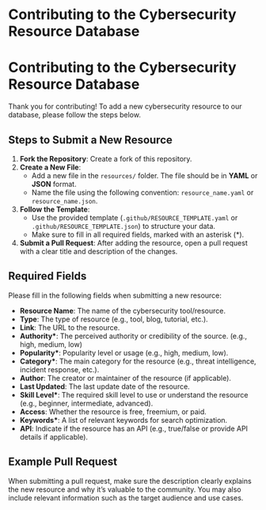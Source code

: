 # Contributing to the Cybersecurity Resource Database

# Contributing to the Cybersecurity Resource Database

Thank you for contributing! To add a new cybersecurity resource to our database, please follow the steps below.

## Steps to Submit a New Resource

1. **Fork the Repository**: Create a fork of this repository.
2. **Create a New File**: 
   - Add a new file in the `resources/` folder. The file should be in **YAML** or **JSON** format.
   - Name the file using the following convention: `resource_name.yaml` or `resource_name.json`.
3. **Follow the Template**: 
   - Use the provided template (`.github/RESOURCE_TEMPLATE.yaml` or `.github/RESOURCE_TEMPLATE.json`) to structure your data.
   - Make sure to fill in all required fields, marked with an asterisk (*).
4. **Submit a Pull Request**: After adding the resource, open a pull request with a clear title and description of the changes.

## Required Fields

Please fill in the following fields when submitting a new resource:

- **Resource Name**: The name of the cybersecurity tool/resource.
- **Type**: The type of resource (e.g., tool, blog, tutorial, etc.).
- **Link**: The URL to the resource.
- **Authority\***: The perceived authority or credibility of the source. (e.g., high, medium, low)
- **Popularity\***: Popularity level or usage (e.g., high, medium, low).
- **Category\***: The main category for the resource (e.g., threat intelligence, incident response, etc.).
- **Author**: The creator or maintainer of the resource (if applicable).
- **Last Updated**: The last update date of the resource.
- **Skill Level\***: The required skill level to use or understand the resource (e.g., beginner, intermediate, advanced).
- **Access**: Whether the resource is free, freemium, or paid.
- **Keywords\***: A list of relevant keywords for search optimization.
- **API**: Indicate if the resource has an API (e.g., true/false or provide API details if applicable).

## Example Pull Request

When submitting a pull request, make sure the description clearly explains the new resource and why it’s valuable to the community. You may also include relevant information such as the target audience and use cases.
